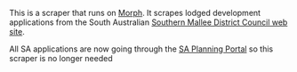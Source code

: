 This is a scraper that runs on [Morph](https://morph.io).  It scrapes lodged development applications from the South Australian [Southern Mallee District Council web site](https://www.southernmallee.sa.gov.au).

All SA applications are now going through the [SA Planning Portal](https://github.com/planningalerts-scrapers/saplanningportal) so this scraper is no longer needed
